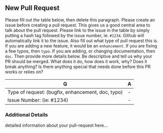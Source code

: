 New Pull Request
----------------

Please fill out the table below, then delete this paragraph. Please create an
issue before creating a pull request. This gives us a good central area to talk
about the pull request. Please link to the issue in the table by simply putting
a hash tag followed by the issue number, ie: `#1234`. Github will automatically
link it to the issue. Also fill out what type of pull request this is. If you
are adding a new feature, it would be an `enhancement`. If you are fixing a few
typos, then `typo`. If you are adding, or changing documentation, then `doc`. Then
provide more details below. Be descriptive and tell us why your PR should be
merged. What does it do, how does it work, why? Does it break anything? Is there 
anything special that needs done before this PR works or relies on?

| Q                | A
| ---------------- | ---
| Type of request: (bugfix, enhancement, doc, typo)      | -
| Issue Number: (ie: #1234)      | -

### Additional Details

detailed information about your pull-request here...
